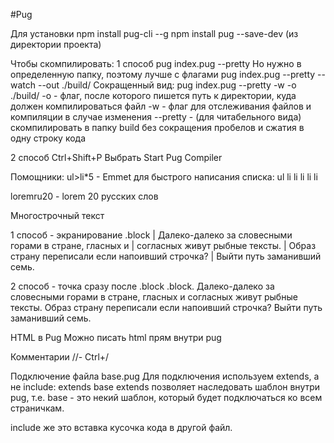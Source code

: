 #Pug

Для установки
npm install pug-cli --g
npm install pug --save-dev (из директории проекта)

Чтобы скомпилировать:
1 способ
pug index.pug --pretty
Но нужно в определенную папку, поэтому лучше с флагами
pug index.pug --pretty --watch --out ./build/
Сокращенный вид:
pug index.pug --pretty -w -o ./build/
-o - флаг, после которого пишется путь к директории, куда должен компилироваться файл
-w - флаг для отслеживания файлов и компиляции в случае изменения
--pretty - (для читабельного вида) cкомпилировать в папку build без сокращения пробелов и сжатия в одну строку кода 

2 способ
Ctrl+Shift+P
Выбрать Start Pug Compiler

Помощники:
ul>li*5 - Emmet для быстрого написания списка:
ul
  li 
  li 
  li 
  li 
  li 

loremru20 - lorem 20 русских слов


Многострочный текст

1 способ - экранирование
  .block 
  | Далеко-далеко за словесными горами в стране, гласных и 
  | согласных живут рыбные тексты. 
  | Образ страну переписали если напоивший строчка? 
  | Выйти путь заманивший семь.

2 способ - точка сразу после .block
  .block. 
    Далеко-далеко за словесными горами в стране, гласных и 
    согласных живут рыбные тексты. 
    Образ страну переписали если напоивший строчка? 
    Выйти путь заманивший семь.

HTML в Pug
Можно писать html прям внутри pug

Комментарии
//-
Ctrl+/

Подключение файла base.pug
Для подключения используем extends, a не include:
extends base
extends  позволяет наследовать шаблон внутри pug, т.е. base - это некий шаблон, который будет подключаться ко всем страничкам.

include же это вставка кусочка кода в другой файл. 